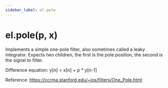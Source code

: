 ```yaml
---
sidebar_label: el.pole
---
```


# el.pole(p, x)

Implements a simple one-pole filter, also sometimes called a leaky integrator.
Expects two children, the first is the pole position, the second is the signal to filter.

Difference equation: y[n] = x[n] + p * y[n-1]

Reference: https://ccrma.stanford.edu/~jos/filters/One_Pole.html
